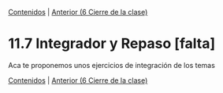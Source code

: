 [Contenidos](../Contenidos.md) \| [Anterior (6 Cierre de la clase)](06_Cierre.md)

# 11.7 Integrador y Repaso [falta]

Aca te proponemos unos ejercicios de integración de los temas


[Contenidos](../Contenidos.md) \| [Anterior (6 Cierre de la clase)](06_Cierre.md)

